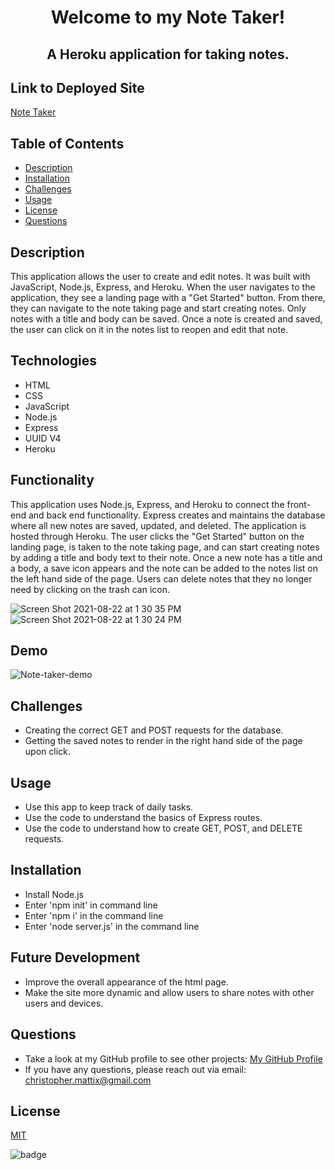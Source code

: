 

# <p align="center">Welcome to my Note Taker!</p> 
## <p align="center">A Heroku  application for taking notes.</p>

## Link to Deployed Site
[Note Taker](https://dry-garden-33434.herokuapp.com/)

## Table of Contents
  * [Description](#description)
  * [Installation](#installation)
  * [Challenges](#challenges)
  * [Usage](#usage)
  * [License](#license)
  * [Questions](#questions)

## Description

This application allows the user to create and edit notes. It was built with JavaScript, Node.js, Express, and Heroku. When the user navigates to the application, they see a landing page with a "Get Started" button. From there, they can navigate to the note taking page and start creating notes. Only notes with a title and body can be saved. Once a note is created and saved, the user can click on it in the notes list to reopen and edit that note. 
 
## Technologies
* HTML
* CSS
* JavaScript
* Node.js
* Express
* UUID V4
* Heroku

## Functionality

This application uses Node.js, Express, and Heroku to connect the front-end and back end functionality. Express creates and maintains the database where all new notes are saved, updated, and deleted. The application is hosted through Heroku. The user clicks the "Get Started" button on the landing page, is taken to the note taking page, and can start creating notes by adding a title and body text to their note. Once a new note has a title and a body, a save icon appears and the note can be added to the notes list on the left hand side of the page. Users can delete notes that they no longer need by clicking on the trash can icon. 

![Screen Shot 2021-08-22 at 1 30 35 PM](https://user-images.githubusercontent.com/82903201/130364789-2c923bc9-3b81-4952-b278-43d73e2ec87a.png)
![Screen Shot 2021-08-22 at 1 30 24 PM](https://user-images.githubusercontent.com/82903201/130364791-7331b737-c8d6-4e64-904f-cbcadb58b41a.png)

## Demo
![Note-taker-demo](https://user-images.githubusercontent.com/82903201/130364783-39f483b9-d020-42bb-9e8f-4cab57e57dcb.gif)

## Challenges

* Creating the correct GET and POST requests for the database.
* Getting the saved notes to render in the right hand side of the page upon click.

## Usage
* Use this app to keep track of daily tasks.
* Use the code to understand the basics of Express routes.
* Use the code to understand how to create GET, POST, and DELETE requests. 

## Installation
* Install Node.js
* Enter 'npm init' in command line
* Enter 'npm i' in the command line
* Enter 'node server.js' in the command line

## Future Development
* Improve the overall appearance of the html page.
* Make the site more dynamic and allow users to share notes with other users and devices.

## Questions
* Take a look at my GitHub profile to see other projects: 
[My GitHub Profile](https://github.com/BeardoMattix)
* If you have any questions, please reach out via email: christopher.mattix@gmail.com

## License
[MIT](https://opensource.org/licenses/MIT)

![badge](https://img.shields.io/static/v1?label=License&message=MIT&color=success)